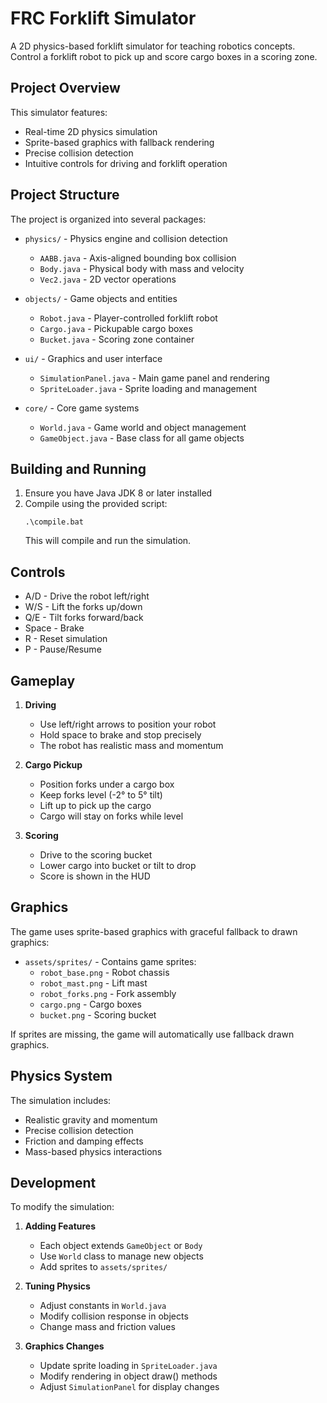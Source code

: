 # FRC Forklift Simulator

A 2D physics-based forklift simulator for teaching robotics concepts. Control a forklift robot to pick up and score cargo boxes in a scoring zone.

## Project Overview

This simulator features:
- Real-time 2D physics simulation
- Sprite-based graphics with fallback rendering
- Precise collision detection
- Intuitive controls for driving and forklift operation

## Project Structure

The project is organized into several packages:

- `physics/` - Physics engine and collision detection
  - `AABB.java` - Axis-aligned bounding box collision
  - `Body.java` - Physical body with mass and velocity
  - `Vec2.java` - 2D vector operations

- `objects/` - Game objects and entities
  - `Robot.java` - Player-controlled forklift robot
  - `Cargo.java` - Pickupable cargo boxes
  - `Bucket.java` - Scoring zone container

- `ui/` - Graphics and user interface
  - `SimulationPanel.java` - Main game panel and rendering
  - `SpriteLoader.java` - Sprite loading and management

- `core/` - Core game systems
  - `World.java` - Game world and object management
  - `GameObject.java` - Base class for all game objects

## Building and Running

1. Ensure you have Java JDK 8 or later installed
2. Compile using the provided script:
   ```
   .\compile.bat
   ```
   This will compile and run the simulation.

## Controls

- A/D - Drive the robot left/right
- W/S - Lift the forks up/down
- Q/E - Tilt forks forward/back
- Space - Brake
- R - Reset simulation
- P - Pause/Resume

## Gameplay

1. **Driving**
   - Use left/right arrows to position your robot
   - Hold space to brake and stop precisely
   - The robot has realistic mass and momentum

2. **Cargo Pickup**
   - Position forks under a cargo box
   - Keep forks level (-2° to 5° tilt)
   - Lift up to pick up the cargo
   - Cargo will stay on forks while level

3. **Scoring**
   - Drive to the scoring bucket
   - Lower cargo into bucket or tilt to drop
   - Score is shown in the HUD

## Graphics

The game uses sprite-based graphics with graceful fallback to drawn graphics:

- `assets/sprites/` - Contains game sprites:
  - `robot_base.png` - Robot chassis
  - `robot_mast.png` - Lift mast
  - `robot_forks.png` - Fork assembly
  - `cargo.png` - Cargo boxes
  - `bucket.png` - Scoring bucket

If sprites are missing, the game will automatically use fallback drawn graphics.

## Physics System

The simulation includes:
- Realistic gravity and momentum
- Precise collision detection
- Friction and damping effects
- Mass-based physics interactions

## Development

To modify the simulation:

1. **Adding Features**
   - Each object extends `GameObject` or `Body`
   - Use `World` class to manage new objects
   - Add sprites to `assets/sprites/`

2. **Tuning Physics**
   - Adjust constants in `World.java`
   - Modify collision response in objects
   - Change mass and friction values

3. **Graphics Changes**
   - Update sprite loading in `SpriteLoader.java`
   - Modify rendering in object draw() methods
   - Adjust `SimulationPanel` for display changes
